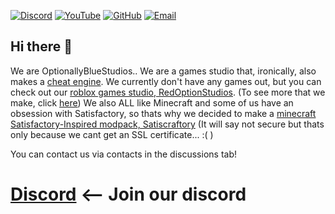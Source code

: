 [![Discord](https://img.shields.io/discord/1391398661950410823?label=discord&logo=discord&style=flat-rounded)](https://optb.short.gy/discord)
[![YouTube](https://img.shields.io/badge/YouTube-Subscribe-red?logo=youtube&style=flat-rounded)](https://www.youtube.com/@OPTB.OptionallyBlueStudios?sub_confirmation=1)
[![GitHub](https://img.shields.io/badge/GitHub-OptionallyBlueStudios-181717?logo=github&style=flat-rounded)](https://github.com/OptionallyBlueStudios)
[![Email](https://img.shields.io/badge/email-optionallybluestudios%40googlegroups.com-blue?style=flat&logo=gmail&logoColor=white&rounded=true)](mailto:optionallybluestudios@googlegroups.com)

## Hi there 👋

<!--

**Here are some ideas to get you started:**

🙋‍♀️ A short introduction - what is your organization all about?
🌈 Contribution guidelines - how can the community get involved?
👩‍💻 Useful resources - where can the community find your docs? Is there anything else the community should know?
🍿 Fun facts - what does your team eat for breakfast?
🧙 Remember, you can do mighty things with the power of [Markdown](https://docs.github.com/github/writing-on-github/getting-started-with-writing-and-formatting-on-github/basic-writing-and-formatting-syntax)
-->
We are OptionallyBlueStudios.. We are a games studio that, ironically, also makes a [cheat engine](https://github.com/optionallybluestudios/CheatSpy). We currently don't have any games out, but you can check out our [roblox games studio, RedOptionStudios](https://red-option-studios.github.io). (To see more that we make, click [here](https://https://optionallybluestudios.github.io/.github/infopage/whatelsemake)) We also ALL like Minecraft and some of us have an obsession with Satisfactory, so thats why we decided to make a [minecraft Satisfactory-Inspired modpack, Satiscraftory](https://satiscraftory-modpack-developers.github.io/Website) (It will say not secure but thats only because we cant get an SSL certificate... :( )

You can contact us via contacts in the discussions tab!

# [Discord](https://optb.short.gy/discord) <-- Join our discord
